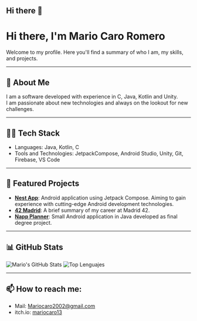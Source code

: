 ## Hi there 👋

<!--
**mariocaro13/mariocaro13** is a ✨ _special_ ✨ repository because its `README.md` (this file) appears on your GitHub profile.

Here are some ideas to get you started:

- 🔭 I’m currently working on ...
- 🌱 I’m currently learning ...
- 👯 I’m looking to collaborate on ...
- 🤔 I’m looking for help with ...
- 💬 Ask me about ...
- 📫 How to reach me: ...
- 😄 Pronouns: ...
- ⚡ Fun fact: ...
-->
# Hi there, I'm Mario Caro Romero

Welcome to my profile. Here you'll find a summary of who I am, my skills, and projects.

---

## 💬 About Me

I am a software developed with experience in C, Java, Kotlin and Unity.  
I am passionate about new technologies and always on the lookout for new challenges.

---

## 🧑‍💻 Tech Stack

- Languages: Java, Kotlin, C
- Tools and Technologies: JetpackCompose, Android Studio, Unity, Git, Firebase, VS Code  

---

## 🔭 Featured Projects

- **[Nest App]([https://github.com/username/project-a](https://github.com/mariocaro13/Nest-App))**: Android application using Jetpack Compose. Aiming to gain experience with cutting-edge Android development technologies.
- **[42 Madrid]([https://github.com/username/project-b](https://github.com/mariocaro13/42_Madrid))**: A brief summary of my career at Madrid 42.  
- **[Napp Planner]([https://github.com/username/project-c](https://github.com/mariocaro13/NapPlanner))**: Small Android application in Java developed as final degree project.  

---
## 📊 GitHub Stats

![Mario's GitHub Stats](https://github-readme-stats.vercel.app/api?username=mariocaro13&show_icons=true&theme=dark&hide_border=true)
![Top Lenguajes](https://github-readme-stats.vercel.app/api/top-langs?username=mariocaro13&layout=compact&theme=dark&hide_border=true)

---
## 📫 How to reach me:
- Mail: Mariocaro2002@gmail.com
- itch.io: [mariocaro13](https://mariocaro13.itch.io)
